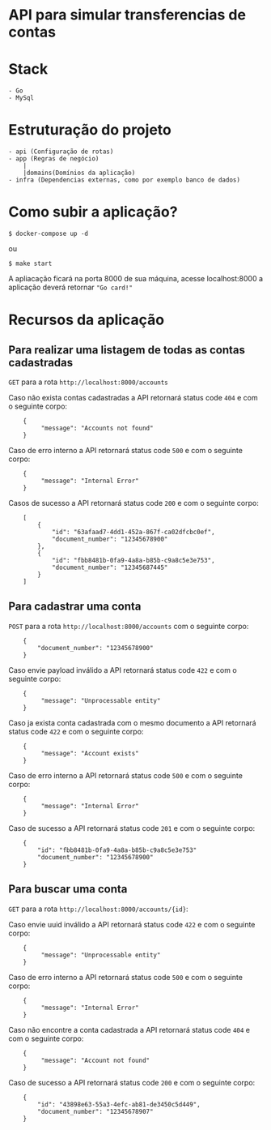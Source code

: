# API para simular transferencias de contas

# Stack
    - Go
    - MySql

# Estruturação do projeto
    - api (Configuração de rotas)
    - app (Regras de negócio)
        |
        |domains(Domínios da aplicação)
    - infra (Dependencias externas, como por exemplo banco de dados)

# Como subir a aplicação?
```shell
$ docker-compose up -d
```
ou
```shell
$ make start
```

A apliacação ficará na porta 8000 de sua máquina, acesse localhost:8000 a aplicação deverá retornar `"Go card!"`

# Recursos da aplicação

## Para realizar uma listagem de todas as contas cadastradas
`GET` para a rota `http://localhost:8000/accounts`

Caso não exista contas cadastradas a API retornará status code `404` e com o seguinte corpo: 
```
    {
         "message": "Accounts not found"
    }
```

Caso de erro interno a API retornará status code `500` e com o seguinte corpo:
```
    {
         "message": "Internal Error"
    }
```

Casos de sucesso a API retornará status code `200` e com o seguinte corpo:
```
    [
        {
            "id": "63afaad7-4dd1-452a-867f-ca02dfcbc0ef",
            "document_number": "12345678900"
        },
        {
            "id": "fbb8481b-0fa9-4a8a-b85b-c9a8c5e3e753",
            "document_number": "12345687445"
        }
    ]
```

## Para cadastrar uma conta
`POST` para a rota `http://localhost:8000/accounts` com o seguinte corpo: 
```
    {
	    "document_number": "12345678900"
    }
```

 Caso envie payload inválido a API retornará status code `422` e com o seguinte corpo: 
```
    {
         "message": "Unprocessable entity"
    }
```

 Caso ja exista conta cadastrada com o mesmo documento a API retornará status code `422` e com o seguinte corpo: 
```
    {
         "message": "Account exists"
    }
```

Caso de erro interno a API retornará status code `500` e com o seguinte corpo:
```
    {
         "message": "Internal Error"
    }
```

Caso de sucesso a API retornará status code `201` e com o seguinte corpo:
```
    {
        "id": "fbb8481b-0fa9-4a8a-b85b-c9a8c5e3e753"
        "document_number": "12345678900"
    }
```

## Para buscar uma conta
`GET` para a rota `http://localhost:8000/accounts/{id}`: 

 Caso envie uuid inválido a API retornará status code `422` e com o seguinte corpo: 
```
    {
         "message": "Unprocessable entity"
    }
```

Caso de erro interno a API retornará status code `500` e com o seguinte corpo:
```
    {
         "message": "Internal Error"
    }
```

Caso não encontre a conta cadastrada a API retornará status code `404` e com o seguinte corpo: 
```
    {
         "message": "Account not found"
    }
```

Caso de sucesso a API retornará status code `200` e com o seguinte corpo:
```
    {
        "id": "43898e63-55a3-4efc-ab81-de3450c5d449",
        "document_number": "12345678907"
    }
```